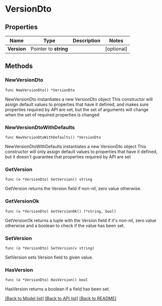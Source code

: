 # VersionDto

## Properties

Name | Type | Description | Notes
------------ | ------------- | ------------- | -------------
**Version** | Pointer to **string** |  | [optional] 

## Methods

### NewVersionDto

`func NewVersionDto() *VersionDto`

NewVersionDto instantiates a new VersionDto object
This constructor will assign default values to properties that have it defined,
and makes sure properties required by API are set, but the set of arguments
will change when the set of required properties is changed

### NewVersionDtoWithDefaults

`func NewVersionDtoWithDefaults() *VersionDto`

NewVersionDtoWithDefaults instantiates a new VersionDto object
This constructor will only assign default values to properties that have it defined,
but it doesn't guarantee that properties required by API are set

### GetVersion

`func (o *VersionDto) GetVersion() string`

GetVersion returns the Version field if non-nil, zero value otherwise.

### GetVersionOk

`func (o *VersionDto) GetVersionOk() (*string, bool)`

GetVersionOk returns a tuple with the Version field if it's non-nil, zero value otherwise
and a boolean to check if the value has been set.

### SetVersion

`func (o *VersionDto) SetVersion(v string)`

SetVersion sets Version field to given value.

### HasVersion

`func (o *VersionDto) HasVersion() bool`

HasVersion returns a boolean if a field has been set.


[[Back to Model list]](../README.md#documentation-for-models) [[Back to API list]](../README.md#documentation-for-api-endpoints) [[Back to README]](../README.md)


